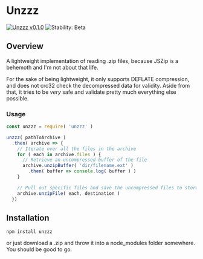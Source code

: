 # Unzzz
[![Unzzz v0.1.0](https://img.shields.io/badge/unzzz-v0.1.0-44dfd1.svg)](https://www.npmjs.com/package/unzzz)
![Stability: Beta](https://img.shields.io/badge/stability-beta-69b0ba.svg)

## Overview
A lightweight implementation of reading .zip files, because JSZip is a behemoth
and I'm not about that life.

For the sake of being lightweight, it only supports DEFLATE compression, and
does not crc32 check the decompressed data for validity. Aside from that, it
tries to be *very* safe and validate pretty much everything else possible.

### Usage
```JavaScript
const unzzz = require( 'unzzz' )

unzzz( pathToArchive )
  .then( archive => {
    // Iterate over all the files in the archive
    for ( each in archive.files ) {
      // Retrieve an uncompressed buffer of the file
      archive.unzipBuffer( 'dir/filename.ext' )
        .then( buffer => console.log( buffer ) )
    }

    // Pull out specific files and save the uncompressed files to storage
    archive.unzipFile( each, destination )
  })
```

## Installation
```Shell
npm install unzzz
```
or just download a .zip and throw it into a node_modules folder somewhere. You should be good to go.
